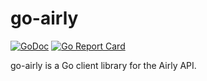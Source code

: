 go-airly
=======
[![GoDoc](https://godoc.org/github.com/lsjurczak/go-airly?status.svg)](https://godoc.org/github.com/lsjurczak/go-airly)
[![Go Report Card](https://goreportcard.com/badge/github.com/lsjurczak/go-airly)](https://goreportcard.com/report/github.com/lsjurczak/go-airly)

go-airly is a Go client library for the Airly API.

